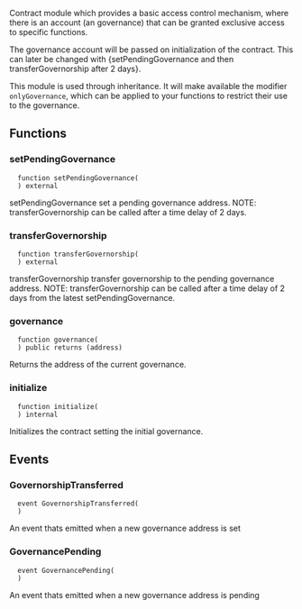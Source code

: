 
Contract module which provides a basic access control mechanism, where
there is an account (an governance) that can be granted exclusive access to
specific functions.

The governance account will be passed on initialization of the contract. This
can later be changed with {setPendingGovernance and then transferGovernorship  after 2 days}.

This module is used through inheritance. It will make available the modifier
`onlyGovernance`, which can be applied to your functions to restrict their use to
the governance.

## Functions
### setPendingGovernance
```solidity
  function setPendingGovernance(
  ) external
```

setPendingGovernance set a pending governance address.
NOTE: transferGovernorship can be called after a time delay of 2 days.


### transferGovernorship
```solidity
  function transferGovernorship(
  ) external
```

transferGovernorship transfer governorship to the pending governance address.
NOTE: transferGovernorship can be called after a time delay of 2 days from the latest setPendingGovernance.


### governance
```solidity
  function governance(
  ) public returns (address)
```

Returns the address of the current governance.


### initialize
```solidity
  function initialize(
  ) internal
```

Initializes the contract setting the initial governance.


## Events
### GovernorshipTransferred
```solidity
  event GovernorshipTransferred(
  )
```
An event thats emitted when a new governance address is set


### GovernancePending
```solidity
  event GovernancePending(
  )
```
An event thats emitted when a new governance address is pending


